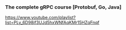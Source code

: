 ### The complete gRPC course [Protobuf, Go, Java]

https://www.youtube.com/playlist?list=PLy_6D98if3UJd5hxWNfAqKMr15HZqFnqf